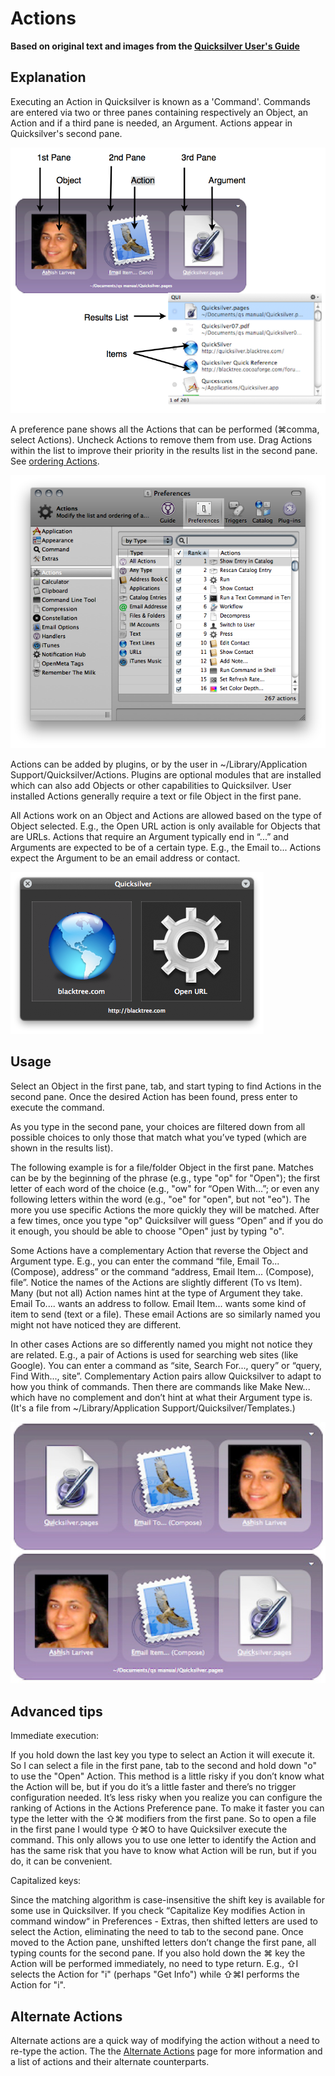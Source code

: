 # Actions

<b>Based on original text and images from the [Quicksilver User's
Guide](Quicksilver_User's_Guide "wikilink")</b>

## Explanation

Executing an Action in Quicksilver is known as a 'Command'. Commands are
entered via two or three panes containing respectively an Object, an
Action and if a third pane is needed, an Argument. Actions appear in
Quicksilver's second pane.

![Command_diagram.png>](images/Command_diagram.png "File:Command_diagram.png")

A preference pane shows all the Actions that can be performed (⌘comma,
select Actions). Uncheck Actions to remove them from use. Drag Actions
within the list to improve their priority in the results list in the
second pane. See [ordering Actions](ordering_Actions "wikilink").

![Quicksilver_actions_preferences.png>](images/Quicksilver_actions_preferences.png "wikilink")

Actions can be added by plugins, or by the user in
\~/Library/Application Support/Quicksilver/Actions. Plugins are optional
modules that are installed which can also add Objects or other
capabilities to Quicksilver. User installed Actions generally require a
text or file Object in the first pane.

All Actions work on an Object and Actions are allowed based on the type
of Object selected. E.g., the Open URL action is only available for
Objects that are URLs. Actions that require an Argument typically end in
“...” and Arguments are expected to be of a certain type. E.g., the
Email to... Actions expect the Argument to be an email address or
contact.

![URL_first_action.png>](images/URL_first_action.png "File:URL_first_action.png")

## Usage

Select an Object in the first pane, tab, and start typing to find
Actions in the second pane. Once the desired Action has been found,
press enter to execute the command.

As you type in the second pane, your choices are filtered down from all
possible choices to only those that match what you’ve typed (which are
shown in the results list).

The following example is for a file/folder Object in the first pane.
Matches can be by the beginning of the phrase (e.g., type "op" for
"Open"); the first letter of each word of the choice (e.g., "ow" for
“Open With…”; or even any following letters within the word (e.g., "oe"
for "open", but not "eo"). The more you use specific Actions the more
quickly they will be matched. After a few times, once you type "op"
Quicksilver will guess “Open” and if you do it enough, you should be
able to choose "Open" just by typing "o".

Some Actions have a complementary Action that reverse the Object and
Argument type. E.g., you can enter the command “file, Email
To...(Compose), address” or the command “address, Email Item...
(Compose), file”. Notice the names of the Actions are slightly different
(To vs Item). Many (but not all) Action names hint at the type of
Argument they take. Email To.... wants an address to follow. Email
Item... wants some kind of item to send (text or a file). These email
Actions are so similarly named you might not have noticed they are
different.

In other cases Actions are so differently named you might not notice
they are related. E.g., a pair of Actions is used for searching web
sites (like Google). You can enter a command as “site, Search For...,
query” or “query, Find With..., site”. Complementary Action pairs allow
Quicksilver to adapt to how you think of commands. Then there are
commands like Make New... which have no complement and don’t hint at
what their Argument type is. (It's a file from \~/Library/Application
Support/Quicksilver/Templates.)

![Complimentary_Actions.png>](images/Complimentary_Actions.png "File:Complimentary_Actions.png")

## Advanced tips

Immediate execution:

If you hold down the last key you type to select an Action it will
execute it. So I can select a file in the first pane, tab to the second
and hold down "o" to use the "Open" Action. This method is a little
risky if you don’t know what the Action will be, but if you do it’s a
little faster and there’s no trigger configuration needed. It’s less
risky when you realize you can configure the ranking of Actions in the
Actions Preference pane. To make it faster you can type the letter with
the ⇧⌘ modifiers from the first pane. So to open a file in the first
pane I would type ⇧⌘O to have Quicksilver execute the command. This only
allows you to use one letter to identify the Action and has the same
risk that you have to know what Action will be run, but if you do, it
can be convenient.

Capitalized keys:

Since the matching algorithm is case-insensitive the shift key is
available for some use in Quicksilver. If you check “Capitalize Key
modifies Action in command window“ in Preferences - Extras, then shifted
letters are used to select the Action, eliminating the need to tab to
the second pane. Once moved to the Action pane, unshifted letters don’t
change the first pane, all typing counts for the second pane. If you
also hold down the ⌘ key the Action will be performed immediately, no
need to type return. E.g., ⇧I selects the Action for "i" (perhaps "Get
Info") while ⇧⌘I performs the Action for "i".

## Alternate Actions

Alternate actions are a quick way of modifying the action without a need
to re-type the action. The the [Alternate
Actions](Alternate_Actions "wikilink") page for more information and a
list of actions and their alternate counterparts.